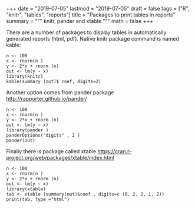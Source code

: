 +++
date = "2019-07-05"
lastmod = "2019-07-05"
draft = false
tags = ["R", "knitr", "tables", "reports"]
title = "Packages to print tables in reports"
summary = """
knitr, pander and xtable
"""
math = false
+++

There are a number of packages to display tables in automatically generated reports (html, pdf).
Native knitr package command is named kable:

```{r kable }
n <- 100
x <- rnorm(n )
y <- 2*x + rnorm (n)
out <- lm(y ~ x)
library(knitr)
kable(summary (out)$ coef, digits=2)
```
Another option comes from  pander package http://rapporter.github.io/pander/

```{r pander }
n <- 100
x <- rnorm(n )
y <- 2*x + rnorm (n)
out <- lm(y ~ x)
library(pander )
panderOptions("digits" , 2 )
pander(out)
```

Finally there is package called xtable https://cran.r-project.org/web/packages/xtable/index.html

```{r xtable, results ="asis"}
n <- 100
x <- rnorm(n )
y <- 2*x + rnorm (n)
out <- lm(y ~ x)
library(xtable)
tab <- xtable (summary(out)$coef , digits=c (0, 2, 2, 1, 2))
print(tab, type ="html")
```
